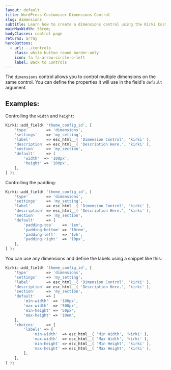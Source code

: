 ```yaml
---
layout: default
title: WordPress Customizer Dimensions Control
slug: dimensions
subtitle: Learn how to create a dimensions control using the Kirki Customizer Framework.
mainMaxWidth: 55rem;
bodyClasses: control page
returns: array
heroButtons:
  - url: ../controls
    class: white button round border-only
    icon: fa fa-arrow-circle-o-left
    label: Back to Controls
---
```


The `dimensions` control allows you to control multiple dimensions on the same control.
You can define the properties it will use in the field's `default` argument.

## Examples:

Controlling the `width` and `height`:

```php
Kirki::add_field( 'theme_config_id', [
	'type'        => 'dimensions',
	'settings'    => 'my_setting',
	'label'       => esc_html__( 'Dimension Control', 'kirki' ),
	'description' => esc_html__( 'Description Here.', 'kirki' ),
	'section'     => 'my_section',
	'default'     => [
		'width'  => '100px',
		'height' => '100px',
	],
] );
```

Controlling the padding:

```php
Kirki::add_field( 'theme_config_id', [
	'type'        => 'dimensions',
	'settings'    => 'my_setting',
	'label'       => esc_html__( 'Dimension Control', 'kirki' ),
	'description' => esc_html__( 'Description Here.', 'kirki' ),
	'section'     => 'my_section',
	'default'     => [
		'padding-top'    => '1em',
		'padding-bottom' => '10rem',
		'padding-left'   => '1vh',
		'padding-right'  => '10px',
	],
] );
```

You can use any dimensions and define the labels using a snippet like this:

```php
Kirki::add_field( 'theme_config_id', [
	'type'        => 'dimensions',
	'settings'    => 'my_setting',
	'label'       => esc_html__( 'Dimension Control', 'kirki' ),
	'description' => esc_html__( 'Description Here.', 'kirki' ),
	'section'     => 'my_section',
	'default'     => [
		'min-width'  => '100px',
		'max-width'  => '500px',
		'min-height' => '50px',
		'max-height' => '10em',
	],
	'choices'     => [
		'labels' => [
			'min-width'  => esc_html__( 'Min Width', 'kirki' ),
			'max-width'  => esc_html__( 'Max Width', 'kirki' ),
			'min-height' => esc_html__( 'Min Height', 'kirki' ),
			'max-height' => esc_html__( 'Max Height', 'kirki' ),
		],
	],
] );
```
